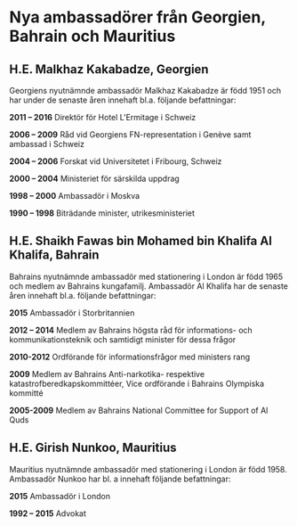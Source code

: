 # Nya ambassadörer från Georgien, Bahrain och Mauritius

## H.E. Malkhaz Kakabadze, Georgien

Georgiens nyutnämnde ambassadör Malkhaz Kakabadze är född 1951 och har under de senaste åren innehaft bl.a. följande befattningar:

**2011 – 2016**
Direktör för Hotel L'Ermitage i Schweiz

**2006 – 2009**
Råd vid Georgiens FN-representation i Genève samt ambassad i Schweiz

**2004 – 2006**
Forskat vid Universitetet i Fribourg, Schweiz

**2000 – 2004**
Ministeriet för särskilda uppdrag

**1998 – 2000**
Ambassadör i Moskva

**1990 – 1998**
Biträdande minister, utrikesministeriet

## H.E. Shaikh Fawas bin Mohamed bin Khalifa Al Khalifa, Bahrain

Bahrains nyutnämnde ambassadör med stationering i London är född 1965 och medlem av Bahrains kungafamilj. Ambassadör Al Khalifa har de senaste åren innehaft bl.a. följande befattningar:

**2015**
Ambassadör i Storbritannien

**2012 – 2014**
Medlem av Bahrains högsta råd för informations- och kommunikationsteknik och samtidigt minister för dessa frågor

**2010-2012**
Ordförande för informationsfrågor med ministers rang

**2009**
Medlem av Bahrains Anti-narkotika- respektive katastrofberedkapskommittéer, Vice ordförande i Bahrains Olympiska kommitté

**2005-2009**
Medlem av Bahrains National Committee for Support of Al Quds

## H.E. Girish Nunkoo, Mauritius

Mauritius nyutnämnde ambassadör med stationering i London är född 1958. Ambassadör Nunkoo har bl. a innehaft följande befattningar:

**2015**
Ambassadör i London

**1992 – 2015**
Advokat
